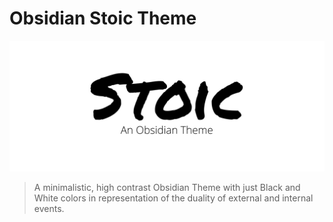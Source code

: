 # Obsidian Stoic Theme

![](./Stoic_Banner.jpg)

> A minimalistic, high contrast Obsidian Theme with just Black and White colors in representation of the duality of external and internal events.
